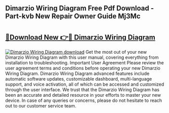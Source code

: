## Dimarzio Wiring Diagram Free Pdf Download - Part-kvb New Repair Owner Guide Mj3Mc

# <h2><a href="http://dfprak.blite.top/?on=Dimarzio+Wiring+Diagram">🔗Download New 👉🔴 Dimarzio Wiring Diagram</a></h2>

[![Dimarzio Wiring Diagram download](https://i.imgur.com/lujVjoI.png)](http://dfprak.blite.top/?on=Dimarzio+Wiring+Diagram)
Get the most out of your new Dimarzio Wiring Diagram with this user manual, covering everything from installation to troubleshooting. Important User Agreement Please review the user agreement terms and conditions before operating your new Dimarzio Wiring Diagram. Dimarzio Wiring Diagram advanced features include automatic software updates, customizable dashboard, multi-language support, and voice activation, all of which can be accessed and customized through the user interface. We trust that the Dimarzio Wiring Diagram has been an accurate and detailed resource in your efforts to master your new device. In case of any queries or concerns, please do not hesitate to reach out to our customer service team.
